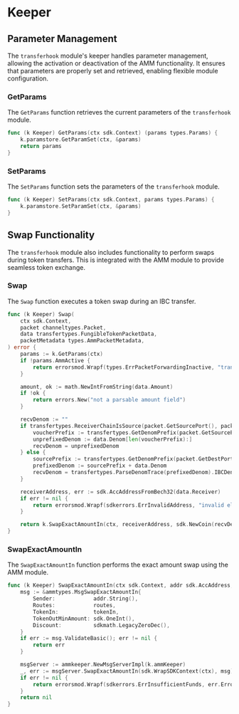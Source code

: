 <!--
order: 3
-->

# Keeper

## Parameter Management

The `transferhook` module's keeper handles parameter management, allowing the activation or deactivation of the AMM functionality. It ensures that parameters are properly set and retrieved, enabling flexible module configuration.

### GetParams

The `GetParams` function retrieves the current parameters of the `transferhook` module.

```go
func (k Keeper) GetParams(ctx sdk.Context) (params types.Params) {
    k.paramstore.GetParamSet(ctx, &params)
    return params
}
```

### SetParams

The `SetParams` function sets the parameters of the `transferhook` module.

```go
func (k Keeper) SetParams(ctx sdk.Context, params types.Params) {
    k.paramstore.SetParamSet(ctx, &params)
}
```

## Swap Functionality

The `transferhook` module also includes functionality to perform swaps during token transfers. This is integrated with the AMM module to provide seamless token exchange.

### Swap

The `Swap` function executes a token swap during an IBC transfer.

```go
func (k Keeper) Swap(
    ctx sdk.Context,
    packet channeltypes.Packet,
    data transfertypes.FungibleTokenPacketData,
    packetMetadata types.AmmPacketMetadata,
) error {
    params := k.GetParams(ctx)
    if !params.AmmActive {
        return errorsmod.Wrapf(types.ErrPacketForwardingInactive, "transferhook amm routing is inactive")
    }

    amount, ok := math.NewIntFromString(data.Amount)
    if !ok {
        return errors.New("not a parsable amount field")
    }

    recvDenom := ""
    if transfertypes.ReceiverChainIsSource(packet.GetSourcePort(), packet.GetSourceChannel(), data.Denom) {
        voucherPrefix := transfertypes.GetDenomPrefix(packet.GetSourcePort(), packet.GetSourceChannel())
        unprefixedDenom := data.Denom[len(voucherPrefix):]
        recvDenom = unprefixedDenom
    } else {
        sourcePrefix := transfertypes.GetDenomPrefix(packet.GetDestPort(), packet.GetDestChannel())
        prefixedDenom := sourcePrefix + data.Denom
        recvDenom = transfertypes.ParseDenomTrace(prefixedDenom).IBCDenom()
    }

    receiverAddress, err := sdk.AccAddressFromBech32(data.Receiver)
    if err != nil {
        return errorsmod.Wrapf(sdkerrors.ErrInvalidAddress, "invalid elys_address (%s) in transferhook memo", receiverAddress)
    }

    return k.SwapExactAmountIn(ctx, receiverAddress, sdk.NewCoin(recvDenom, amount), packetMetadata.Routes)
}
```

### SwapExactAmountIn

The `SwapExactAmountIn` function performs the exact amount swap using the AMM module.

```go
func (k Keeper) SwapExactAmountIn(ctx sdk.Context, addr sdk.AccAddress, tokenIn sdk.Coin, routes []ammtypes.SwapAmountInRoute) error {
    msg := &ammtypes.MsgSwapExactAmountIn{
        Sender:            addr.String(),
        Routes:            routes,
        TokenIn:           tokenIn,
        TokenOutMinAmount: sdk.OneInt(),
        Discount:          sdkmath.LegacyZeroDec(),
    }
    if err := msg.ValidateBasic(); err != nil {
        return err
    }

    msgServer := ammkeeper.NewMsgServerImpl(k.ammKeeper)
    _, err := msgServer.SwapExactAmountIn(sdk.WrapSDKContext(ctx), msg)
    if err != nil {
        return errorsmod.Wrapf(sdkerrors.ErrInsufficientFunds, err.Error())
    }
    return nil
}
```
